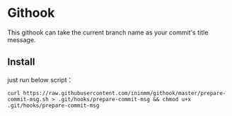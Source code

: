 # Githook

This githook can take the current branch name as your commit's title message.

## Install

just run below script：

```script
curl https://raw.githubusercontent.com/ininmm/githook/master/prepare-commit-msg.sh > .git/hooks/prepare-commit-msg && chmod u+x .git/hooks/prepare-commit-msg
```